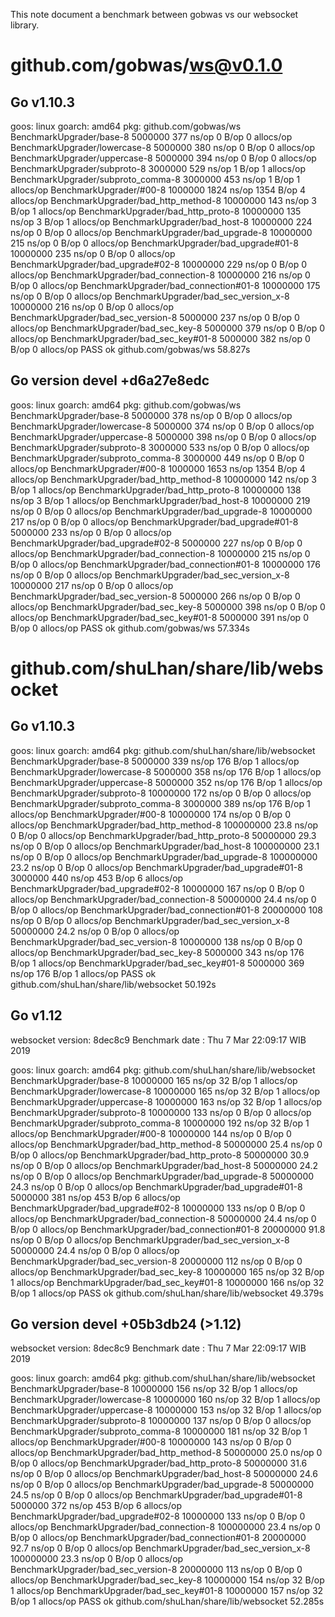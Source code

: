 This note document a benchmark between gobwas vs our websocket library.

# github.com/gobwas/ws@v0.1.0

## Go v1.10.3

goos: linux
goarch: amd64
pkg: github.com/gobwas/ws
BenchmarkUpgrader/base-8                         5000000               377 ns/op               0 B/op          0 allocs/op
BenchmarkUpgrader/lowercase-8                    5000000               380 ns/op               0 B/op          0 allocs/op
BenchmarkUpgrader/uppercase-8                    5000000               394 ns/op               0 B/op          0 allocs/op
BenchmarkUpgrader/subproto-8                     3000000               529 ns/op               1 B/op          1 allocs/op
BenchmarkUpgrader/subproto_comma-8               3000000               453 ns/op               1 B/op          1 allocs/op
BenchmarkUpgrader/#00-8                          1000000              1824 ns/op            1354 B/op          4 allocs/op
BenchmarkUpgrader/bad_http_method-8             10000000               143 ns/op               3 B/op          1 allocs/op
BenchmarkUpgrader/bad_http_proto-8              10000000               135 ns/op               3 B/op          1 allocs/op
BenchmarkUpgrader/bad_host-8                    10000000               224 ns/op               0 B/op          0 allocs/op
BenchmarkUpgrader/bad_upgrade-8                 10000000               215 ns/op               0 B/op          0 allocs/op
BenchmarkUpgrader/bad_upgrade#01-8              10000000               235 ns/op               0 B/op          0 allocs/op
BenchmarkUpgrader/bad_upgrade#02-8              10000000               229 ns/op               0 B/op          0 allocs/op
BenchmarkUpgrader/bad_connection-8              10000000               216 ns/op               0 B/op          0 allocs/op
BenchmarkUpgrader/bad_connection#01-8           10000000               175 ns/op               0 B/op          0 allocs/op
BenchmarkUpgrader/bad_sec_version_x-8           10000000               216 ns/op               0 B/op          0 allocs/op
BenchmarkUpgrader/bad_sec_version-8              5000000               237 ns/op               0 B/op          0 allocs/op
BenchmarkUpgrader/bad_sec_key-8                  5000000               379 ns/op               0 B/op          0 allocs/op
BenchmarkUpgrader/bad_sec_key#01-8               5000000               382 ns/op               0 B/op          0 allocs/op
PASS
ok      github.com/gobwas/ws    58.827s

## Go version devel +d6a27e8edc

goos: linux
goarch: amd64
pkg: github.com/gobwas/ws
BenchmarkUpgrader/base-8                         5000000               378 ns/op               0 B/op          0 allocs/op
BenchmarkUpgrader/lowercase-8                    5000000               374 ns/op               0 B/op          0 allocs/op
BenchmarkUpgrader/uppercase-8                    5000000               398 ns/op               0 B/op          0 allocs/op
BenchmarkUpgrader/subproto-8                     3000000               533 ns/op               0 B/op          0 allocs/op
BenchmarkUpgrader/subproto_comma-8               3000000               449 ns/op               0 B/op          0 allocs/op
BenchmarkUpgrader/#00-8                          1000000              1653 ns/op            1354 B/op          4 allocs/op
BenchmarkUpgrader/bad_http_method-8             10000000               142 ns/op               3 B/op          1 allocs/op
BenchmarkUpgrader/bad_http_proto-8              10000000               138 ns/op               3 B/op          1 allocs/op
BenchmarkUpgrader/bad_host-8                    10000000               219 ns/op               0 B/op          0 allocs/op
BenchmarkUpgrader/bad_upgrade-8                 10000000               217 ns/op               0 B/op          0 allocs/op
BenchmarkUpgrader/bad_upgrade#01-8               5000000               233 ns/op               0 B/op          0 allocs/op
BenchmarkUpgrader/bad_upgrade#02-8               5000000               227 ns/op               0 B/op          0 allocs/op
BenchmarkUpgrader/bad_connection-8              10000000               215 ns/op               0 B/op          0 allocs/op
BenchmarkUpgrader/bad_connection#01-8           10000000               176 ns/op               0 B/op          0 allocs/op
BenchmarkUpgrader/bad_sec_version_x-8           10000000               217 ns/op               0 B/op          0 allocs/op
BenchmarkUpgrader/bad_sec_version-8              5000000               266 ns/op               0 B/op          0 allocs/op
BenchmarkUpgrader/bad_sec_key-8                  5000000               398 ns/op               0 B/op          0 allocs/op
BenchmarkUpgrader/bad_sec_key#01-8               5000000               391 ns/op               0 B/op          0 allocs/op
PASS
ok      github.com/gobwas/ws    57.334s


# github.com/shuLhan/share/lib/websocket

## Go v1.10.3

goos: linux
goarch: amd64
pkg: github.com/shuLhan/share/lib/websocket
BenchmarkUpgrader/base-8                         5000000              339 ns/op             176 B/op          1 allocs/op
BenchmarkUpgrader/lowercase-8                    5000000              358 ns/op             176 B/op          1 allocs/op
BenchmarkUpgrader/uppercase-8                    5000000              352 ns/op             176 B/op          1 allocs/op
BenchmarkUpgrader/subproto-8                    10000000              172 ns/op               0 B/op          0 allocs/op
BenchmarkUpgrader/subproto_comma-8               3000000              389 ns/op             176 B/op          1 allocs/op
BenchmarkUpgrader/#00-8                         10000000              174 ns/op               0 B/op          0 allocs/op
BenchmarkUpgrader/bad_http_method-8            100000000               23.8 ns/op             0 B/op          0 allocs/op
BenchmarkUpgrader/bad_http_proto-8              50000000               29.3 ns/op             0 B/op          0 allocs/op
BenchmarkUpgrader/bad_host-8                   100000000               23.1 ns/op             0 B/op          0 allocs/op
BenchmarkUpgrader/bad_upgrade-8                100000000               23.2 ns/op             0 B/op          0 allocs/op
BenchmarkUpgrader/bad_upgrade#01-8               3000000              440 ns/op             453 B/op          6 allocs/op
BenchmarkUpgrader/bad_upgrade#02-8              10000000              167 ns/op               0 B/op          0 allocs/op
BenchmarkUpgrader/bad_connection-8              50000000               24.4 ns/op             0 B/op          0 allocs/op
BenchmarkUpgrader/bad_connection#01-8           20000000              108 ns/op               0 B/op          0 allocs/op
BenchmarkUpgrader/bad_sec_version_x-8           50000000               24.2 ns/op             0 B/op          0 allocs/op
BenchmarkUpgrader/bad_sec_version-8             10000000              138 ns/op               0 B/op          0 allocs/op
BenchmarkUpgrader/bad_sec_key-8                  5000000              343 ns/op             176 B/op          1 allocs/op
BenchmarkUpgrader/bad_sec_key#01-8               5000000              369 ns/op             176 B/op          1 allocs/op
PASS
ok      github.com/shuLhan/share/lib/websocket  50.192s

## Go v1.12

websocket version: 8dec8c9
Benchmark date   : Thu  7 Mar 22:09:17 WIB 2019

goos: linux
goarch: amd64
pkg: github.com/shuLhan/share/lib/websocket
BenchmarkUpgrader/base-8                        10000000               165 ns/op              32 B/op          1 allocs/op
BenchmarkUpgrader/lowercase-8                   10000000               165 ns/op              32 B/op          1 allocs/op
BenchmarkUpgrader/uppercase-8                   10000000               163 ns/op              32 B/op          1 allocs/op
BenchmarkUpgrader/subproto-8                    10000000               133 ns/op               0 B/op          0 allocs/op
BenchmarkUpgrader/subproto_comma-8              10000000               192 ns/op              32 B/op          1 allocs/op
BenchmarkUpgrader/#00-8                         10000000               144 ns/op               0 B/op          0 allocs/op
BenchmarkUpgrader/bad_http_method-8             50000000                25.4 ns/op             0 B/op          0 allocs/op
BenchmarkUpgrader/bad_http_proto-8              50000000                30.9 ns/op             0 B/op          0 allocs/op
BenchmarkUpgrader/bad_host-8                    50000000                24.2 ns/op             0 B/op          0 allocs/op
BenchmarkUpgrader/bad_upgrade-8                 50000000                24.3 ns/op             0 B/op          0 allocs/op
BenchmarkUpgrader/bad_upgrade#01-8               5000000               381 ns/op             453 B/op          6 allocs/op
BenchmarkUpgrader/bad_upgrade#02-8              10000000               133 ns/op               0 B/op          0 allocs/op
BenchmarkUpgrader/bad_connection-8              50000000                24.4 ns/op             0 B/op          0 allocs/op
BenchmarkUpgrader/bad_connection#01-8           20000000                91.8 ns/op             0 B/op          0 allocs/op
BenchmarkUpgrader/bad_sec_version_x-8           50000000                24.4 ns/op             0 B/op          0 allocs/op
BenchmarkUpgrader/bad_sec_version-8             20000000               112 ns/op               0 B/op          0 allocs/op
BenchmarkUpgrader/bad_sec_key-8                 10000000               165 ns/op              32 B/op          1 allocs/op
BenchmarkUpgrader/bad_sec_key#01-8              10000000               166 ns/op              32 B/op          1 allocs/op
PASS
ok      github.com/shuLhan/share/lib/websocket  49.379s


## Go version devel +05b3db24 (>1.12)

websocket version: 8dec8c9
Benchmark date   : Thu  7 Mar 22:09:17 WIB 2019

goos: linux
goarch: amd64
pkg: github.com/shuLhan/share/lib/websocket
BenchmarkUpgrader/base-8                        10000000               156 ns/op              32 B/op          1 allocs/op
BenchmarkUpgrader/lowercase-8                   10000000               160 ns/op              32 B/op          1 allocs/op
BenchmarkUpgrader/uppercase-8                   10000000               153 ns/op              32 B/op          1 allocs/op
BenchmarkUpgrader/subproto-8                    10000000               137 ns/op               0 B/op          0 allocs/op
BenchmarkUpgrader/subproto_comma-8              10000000               181 ns/op              32 B/op          1 allocs/op
BenchmarkUpgrader/#00-8                         10000000               143 ns/op               0 B/op          0 allocs/op
BenchmarkUpgrader/bad_http_method-8             50000000                25.0 ns/op             0 B/op          0 allocs/op
BenchmarkUpgrader/bad_http_proto-8              50000000                31.6 ns/op             0 B/op          0 allocs/op
BenchmarkUpgrader/bad_host-8                    50000000                24.6 ns/op             0 B/op          0 allocs/op
BenchmarkUpgrader/bad_upgrade-8                 50000000                24.5 ns/op             0 B/op          0 allocs/op
BenchmarkUpgrader/bad_upgrade#01-8               5000000               372 ns/op             453 B/op          6 allocs/op
BenchmarkUpgrader/bad_upgrade#02-8              10000000               133 ns/op               0 B/op          0 allocs/op
BenchmarkUpgrader/bad_connection-8             100000000                23.4 ns/op             0 B/op          0 allocs/op
BenchmarkUpgrader/bad_connection#01-8           20000000                92.7 ns/op             0 B/op          0 allocs/op
BenchmarkUpgrader/bad_sec_version_x-8          100000000                23.3 ns/op             0 B/op          0 allocs/op
BenchmarkUpgrader/bad_sec_version-8             20000000               113 ns/op               0 B/op          0 allocs/op
BenchmarkUpgrader/bad_sec_key-8                 10000000               154 ns/op              32 B/op          1 allocs/op
BenchmarkUpgrader/bad_sec_key#01-8              10000000               157 ns/op              32 B/op          1 allocs/op
PASS
ok      github.com/shuLhan/share/lib/websocket  52.285s
